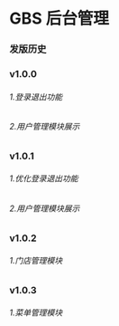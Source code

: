 # GBS 后台管理

### 发版历史

### v1.0.0

###### 1.登录退出功能

###### 2.用户管理模块展示

### v1.0.1

###### 1.优化登录退出功能

###### 2.用户管理模块展示

### v1.0.2

###### 1.门店管理模块

### v1.0.3

###### 1.菜单管理模块
